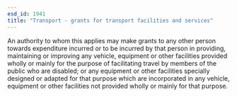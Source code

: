 ```yaml
---
esd_id: 1941
title: "Transport - grants for transport facilities and services"
---
```


An authority to whom this applies may make grants to any other person towards expenditure incurred or to be incurred by that person in providing, maintaining or improving any vehicle, equipment or other facilities provided wholly or mainly for the purpose of facilitating travel by members of the public who are disabled; or any equipment or other facilities specially designed or adapted for that purpose which are incorporated in any vehicle, equipment or other facilities not provided wholly or mainly for that purpose.


